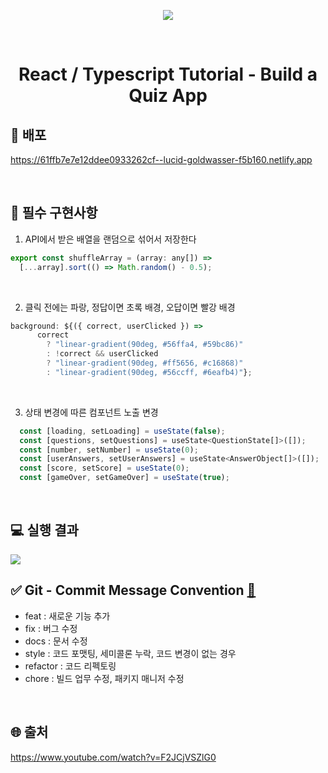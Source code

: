<p align="middle" >
  <img src="https://user-images.githubusercontent.com/24728385/152621011-4fb46312-7bc3-4816-ad8d-4aff377e0636.png"/>
</p>
<br/>
<h1 align="middle">React / Typescript Tutorial - Build a Quiz App</h1>

## 🔗 배포
https://61ffb7e7e12ddee0933262cf--lucid-goldwasser-f5b160.netlify.app

<br>

## 🏹 필수 구현사항

1. API에서 받은 배열을 랜덤으로 섞어서 저장한다
```javascript
export const shuffleArray = (array: any[]) =>
  [...array].sort(() => Math.random() - 0.5);

```

<br/>

2. 클릭 전에는 파랑, 정답이면 초록 배경, 오답이면 빨강 배경
```javascript
background: ${({ correct, userClicked }) =>
      correct
        ? "linear-gradient(90deg, #56ffa4, #59bc86)"
        : !correct && userClicked
        ? "linear-gradient(90deg, #ff5656, #c16868)"
        : "linear-gradient(90deg, #56ccff, #6eafb4)"};
```

<br/>

3. 상태 변경에 따른 컴포넌트 노출 변경
```javascript
  const [loading, setLoading] = useState(false);
  const [questions, setQuestions] = useState<QuestionState[]>([]);
  const [number, setNumber] = useState(0);
  const [userAnswers, setUserAnswers] = useState<AnswerObject[]>([]);
  const [score, setScore] = useState(0);
  const [gameOver, setGameOver] = useState(true);
```

<br>

## 💻 실행 결과

<img src="https://user-images.githubusercontent.com/24728385/152680020-4ca9c0d3-161c-474e-a33d-1a5d37430fcc.gif"/>

<br>

## ✅ Git - Commit Message Convention [🔗](https://doublesprogramming.tistory.com/256)

- feat : 새로운 기능 추가
- fix : 버그 수정
- docs : 문서 수정
- style : 코드 포맷팅, 세미콜론 누락, 코드 변경이 없는 경우
- refactor : 코드 리펙토링
- chore : 빌드 업무 수정, 패키지 매니저 수정

<br>

## 🌐 출처
https://www.youtube.com/watch?v=F2JCjVSZlG0
